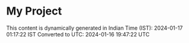 # My Project

This content is dynamically generated in Indian Time (IST): 2024-01-17 01:17:22 IST
Converted to UTC: 2024-01-16 19:47:22 UTC
